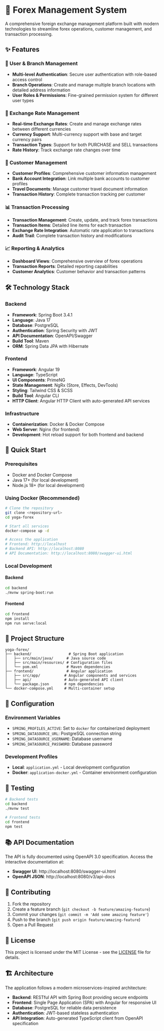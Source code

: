 # 🏦 Forex Management System

A comprehensive foreign exchange management platform built with modern technologies to streamline forex operations, customer management, and transaction processing.

## ✨ Features

### 🔐 User & Branch Management
- **Multi-level Authentication**: Secure user authentication with role-based access control
- **Branch Operations**: Create and manage multiple branch locations with detailed address information
- **User Roles & Permissions**: Fine-grained permission system for different user types

### 💱 Exchange Rate Management
- **Real-time Exchange Rates**: Create and manage exchange rates between different currencies
- **Currency Support**: Multi-currency support with base and target currency pairs
- **Transaction Types**: Support for both PURCHASE and SELL transactions
- **Rate History**: Track exchange rate changes over time

### 👥 Customer Management
- **Customer Profiles**: Comprehensive customer information management
- **Bank Account Integration**: Link multiple bank accounts to customer profiles
- **Travel Documents**: Manage customer travel document information
- **Transaction History**: Complete transaction tracking per customer

### 📊 Transaction Processing
- **Transaction Management**: Create, update, and track forex transactions
- **Transaction Items**: Detailed line items for each transaction
- **Exchange Rate Integration**: Automatic rate application to transactions
- **Audit Trail**: Complete transaction history and modifications

### 📈 Reporting & Analytics
- **Dashboard Views**: Comprehensive overview of forex operations
- **Transaction Reports**: Detailed reporting capabilities
- **Customer Analytics**: Customer behavior and transaction patterns

## 🛠️ Technology Stack

### Backend
- **Framework**: Spring Boot 3.4.1
- **Language**: Java 17
- **Database**: PostgreSQL
- **Authentication**: Spring Security with JWT
- **API Documentation**: OpenAPI/Swagger
- **Build Tool**: Maven
- **ORM**: Spring Data JPA with Hibernate

### Frontend
- **Framework**: Angular 19
- **Language**: TypeScript
- **UI Components**: PrimeNG
- **State Management**: NgRx (Store, Effects, DevTools)
- **Styling**: Tailwind CSS & SCSS
- **Build Tool**: Angular CLI
- **HTTP Client**: Angular HTTP Client with auto-generated API services

### Infrastructure
- **Containerization**: Docker & Docker Compose
- **Web Server**: Nginx (for frontend)
- **Development**: Hot reload support for both frontend and backend

## 🚀 Quick Start

### Prerequisites
- Docker and Docker Compose
- Java 17+ (for local development)
- Node.js 18+ (for local development)

### Using Docker (Recommended)
```bash
# Clone the repository
git clone <repository-url>
cd yoga-forex

# Start all services
docker-compose up -d

# Access the application
# Frontend: http://localhost
# Backend API: http://localhost:8080
# API Documentation: http://localhost:8080/swagger-ui.html
```

### Local Development

#### Backend
```bash
cd backend
./mvnw spring-boot:run
```

#### Frontend
```bash
cd frontend
npm install
npm run serve:local
```

## 📁 Project Structure

```
yoga-forex/
├── backend/                 # Spring Boot application
│   ├── src/main/java/      # Java source code
│   ├── src/main/resources/ # Configuration files
│   └── pom.xml             # Maven dependencies
├── frontend/               # Angular application
│   ├── src/app/           # Angular components and services
│   ├── api/               # Auto-generated API client
│   └── package.json       # npm dependencies
└── docker-compose.yml     # Multi-container setup
```

## 🔧 Configuration

### Environment Variables
- `SPRING_PROFILES_ACTIVE`: Set to `docker` for containerized deployment
- `SPRING_DATASOURCE_URL`: PostgreSQL connection string
- `SPRING_DATASOURCE_USERNAME`: Database username
- `SPRING_DATASOURCE_PASSWORD`: Database password

### Development Profiles
- **Local**: `application.yml` - Local development configuration
- **Docker**: `application-docker.yml` - Container environment configuration

## 🧪 Testing

```bash
# Backend tests
cd backend
./mvnw test

# Frontend tests
cd frontend
npm test
```

## 📚 API Documentation

The API is fully documented using OpenAPI 3.0 specification. Access the interactive documentation at:
- **Swagger UI**: http://localhost:8080/swagger-ui.html
- **OpenAPI JSON**: http://localhost:8080/v3/api-docs

## 🤝 Contributing

1. Fork the repository
2. Create a feature branch (`git checkout -b feature/amazing-feature`)
3. Commit your changes (`git commit -m 'Add some amazing feature'`)
4. Push to the branch (`git push origin feature/amazing-feature`)
5. Open a Pull Request

## 📄 License

This project is licensed under the MIT License - see the [LICENSE](LICENSE) file for details.

## 🏗️ Architecture

The application follows a modern microservices-inspired architecture:

- **Backend**: RESTful API with Spring Boot providing secure endpoints
- **Frontend**: Single Page Application (SPA) with Angular for responsive UI
- **Database**: PostgreSQL for reliable data persistence
- **Authentication**: JWT-based stateless authentication
- **API Integration**: Auto-generated TypeScript client from OpenAPI specification
